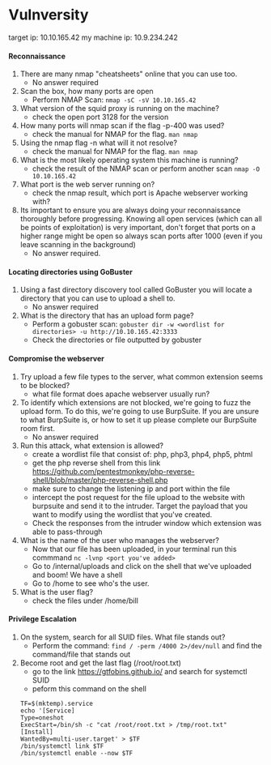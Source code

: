 # Vulnversity
target ip: 10.10.165.42
my machine ip: 10.9.234.242

#### Reconnaissance
1. There are many nmap "cheatsheets" online that you can use too.
    - No answer required
2. Scan the box, how many ports are open
    - Perform NMAP Scan: `nmap -sC -sV 10.10.165.42`
3. What version of the squid proxy is running on the machine?
    - check the open port 3128 for the version
4. How many ports will nmap scan if the flag -p-400 was used?
    - check the manual for NMAP for the flag. `man nmap`
5. Using the nmap flag -n what will it not resolve?
    - check the manual for NMAP for the flag. `man nmap`
6. What is the most likely operating system this machine is running?
    - check the result of the NMAP scan or perform another scan `nmap -O 10.10.165.42`
7. What port is the web server running on?
    - check the nmap result, which port is Apache webserver working with?
8. Its important to ensure you are always doing your reconnaissance thoroughly before progressing. Knowing all open services (which can all be points of exploitation) is very important, don't forget that ports on a higher range might be open so always scan ports after 1000 (even if you leave scanning in the background)
    - No answer required.

#### Locating directories using GoBuster
1. Using a fast directory discovery tool called GoBuster you will locate a directory that you can use to upload a shell to.
    - No answer required
2. What is the directory that has an upload form page?
    - Perform a gobuster scan: `gobuster dir -w <wordlist for directories> -u http://10.10.165.42:3333`
    - Check the directories or file outputted by gobuster

#### Compromise the webserver
1. Try upload a few file types to the server, what common extension seems to be blocked?
    - what file format does apache webserver usually run?
2. To identify which extensions are not blocked, we're going to fuzz the upload form. To do this, we're going to use BurpSuite. If you are unsure to what BurpSuite is, or how to set it up please complete our BurpSuite room first.
    - No answer required
3. Run this attack, what extension is allowed?
    - create a wordlist file that consist of: php, php3, php4, php5, phtml
    - get the php reverse shell from this link https://github.com/pentestmonkey/php-reverse-shell/blob/master/php-reverse-shell.php
    - make sure to change the listening ip and port within the file
    - intercept the post request for the file upload to the website with burpsuite and send it to the intruder. Target the payload that you want to modify using the wordlist that you've created.
    - Check the responses from the intruder window which extension was able to pass-through
4. What is the name of the user who manages the webserver?
    - Now that our file has been uploaded, in your terminal run this commmand `nc -lvnp <port you've added>`
    - Go to /internal/uploads and click on the shell that we've uploaded and boom! We have a shell
    - Go to /home to see who's the user.
5. What is the user flag?
    - check the files under /home/bill

#### Privilege Escalation
1. On the system, search for all SUID files. What file stands out?
    - Perform the command: `find / -perm /4000 2>/dev/null` and find the command/file that stands out
2. Become root and get the last flag (/root/root.txt)
    - go to the link https://gtfobins.github.io/ and search for systemctl SUID
    - peform this command on the shell
    ```
    TF=$(mktemp).service
    echo '[Service]
    Type=oneshot
    ExecStart=/bin/sh -c "cat /root/root.txt > /tmp/root.txt"
    [Install]
    WantedBy=multi-user.target' > $TF
    /bin/systemctl link $TF
    /bin/systemctl enable --now $TF
    ```
